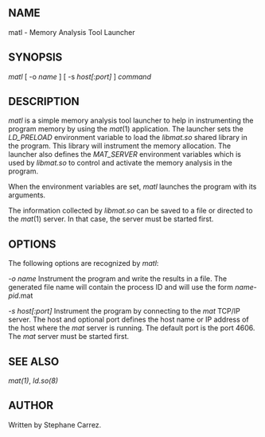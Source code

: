 
## NAME

matl - Memory Analysis Tool Launcher

## SYNOPSIS

*matl* [ -o
_name_ ] [ -s
_host[:port]_ ]
_command_ 

## DESCRIPTION

_matl_ is a simple memory analysis tool launcher to help in instrumenting
the program memory by using the
*mat*(1) application.  The launcher sets the
_LD_PRELOAD_ environment variable to load the
*libmat.so* shared library in the program.  This library will instrument the memory allocation.
The launcher also defines the
_MAT_SERVER_ environment variables which is used by
*libmat.so* to control and activate the memory analysis in the program.

When the environment variables are set, _matl_ launches the program with its arguments.

The information collected by
*libmat.so* can be saved to a file or directed to the
*mat*(1) server.  In that case, the server must be started first.

## OPTIONS

The following options are recognized by _matl_:


*-o name* Instrument the program and write the results in a file.  The generated file name
will contain the process ID and will use the form *name*-_pid_.mat


*-s host[:port]* 
Instrument the program by connecting to the
_mat_ TCP/IP server.  The host and optional port defines the host name or IP address
of the host where the
_mat_ server is running.  The default port is the port 4606.  The
_mat_ server must be started first.

## SEE ALSO

_mat(1)_, _ld.so(8)_

## AUTHOR

Written by Stephane Carrez.
